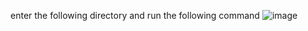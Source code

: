 enter the following directory and run the following command
![image](https://github.com/user-attachments/assets/c8bf52ea-7942-4d18-8540-7ad6fdc0dc96)
